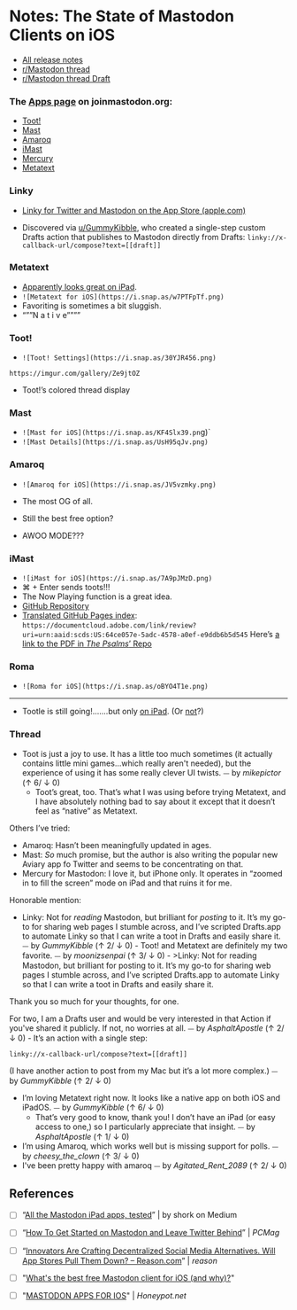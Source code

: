 # Notes: The State of Mastodon Clients on iOS

* [All release notes](https://github.com/extratone/bilge/tree/main/documentation/Masto)
* [r/Mastodon thread](https://reddit.com/r/Mastodon/comments/mxymr1/your_thoughts_on_thirdparty_mastodon_clients_for/)
* [r/Mastodon thread Draft](drafts5://open?uuid=37917400-8CFF-49DA-BE29-DA6AFF2E7495)

### The [Apps page](https://joinmastodon.org/apps) on joinmastodon.org:
* [Toot!](https://itunes.apple.com/app/toot/id1229021451)
* [Mast](https://apps.apple.com/us/app/mast-for-mastodon/id1437429129)
* [Amaroq](https://itunes.apple.com/us/app/amarok-for-mastodon/id1214116200)
* [iMast](https://apps.apple.com/us/app/imast/id1229461703)
* [Mercury](https://apps.apple.com/us/app/mercury-for-mastodon/id1486749200)
* [Metatext](https://apps.apple.com/us/app/metatext/id1523996615)

### Linky

* [‎Linky for Twitter and Mastodon on the App Store (apple.com)](https://apps.apple.com/us/app/linky-for-twitter-and-mastodon/id438090426)

* Discovered via [u/GummyKibble](https://www.reddit.com/user/GummyKibble/), who created a single-step custom Drafts action that publishes to Mastodon directly from Drafts:
  `linky://x-callback-url/compose?text=[[draft]]`

### Metatext

* [Apparently looks great on iPad](https://reddit.com/r/Mastodon/comments/mxymr1/_/gvrz8mz/?context=1).
* `![Metatext for iOS](https://i.snap.as/w7PTFpTf.png)`
* Favoriting is sometimes a bit sluggish.
* “””N a t i v e””””

### Toot!
* `![Toot! Settings](https://i.snap.as/30YJR456.png)`

`https://imgur.com/gallery/Ze9jtOZ`

* Toot!’s colored thread display

### Mast
* `![Mast for iOS](https://i.snap.as/KF4Slx39.pn`g)`
* `![Mast Details](https://i.snap.as/UsH95qJv.png)`

### Amaroq

* `![Amaroq for iOS](https://i.snap.as/JV5vzmky.png)`

* The most OG of all.
* Still the best free option?
* AWOO MODE???

### iMast
* `![iMast for iOS](https://i.snap.as/7A9pJMzD.png)`
* ⌘ + Enter sends toots!!!
* The Now Playing function is a great idea.
* [GitHub Repository](https://github.com/cinderella-project/iMast)
* [Translated GitHub Pages index](https://documentcloud.adobe.com/link/review?uri=urn:aaid:scds:US:64ce057e-5adc-4578-a0ef-e9ddb6b5d545): `https://documentcloud.adobe.com/link/review?uri=urn:aaid:scds:US:64ce057e-5adc-4578-a0ef-e9ddb6b5d545`
Here’s [a link to the PDF in _The Psalms_’ Repo](https://github.com/extratone/bilge/raw/361287d8e291c857561977b3a8f5741b4dcf79c9/documentation/iMast.pdf)

### Roma

* `![Roma for iOS](https://i.snap.as/oBYO4T1e.png)`

***
* Tootle is still going!.......but only [on iPad](https://apps.apple.com/us/app/tootle-for-mastodon/id1236013466). (Or [not](https://apps.apple.com/jp/app/%E3%83%9E%E3%82%B9%E3%83%88%E3%83%89%E3%83%B3%E3%82%A2%E3%83%97%E3%83%AA-tootle-for-mastodon/id1236013466#?platform=iphone)?)



### Thread

- Toot is just a joy to use. It has a little too much sometimes (it actually contains little mini games...which really aren't needed), but the experience of using it has some really clever UI twists. ⏤ by *mikepictor* (↑ 6/ ↓ 0)
	- Toot’s great, too. That’s what I was using before trying Metatext, and I have absolutely nothing bad to say about it except that it doesn’t feel as “native” as Metatext.

Others I’ve tried:

-	Amaroq: Hasn’t been meaningfully updated in ages.
-	Mast: _So_ much promise, but the author is also writing the popular new Aviary app fo Twitter and seems to be concentrating on that.
-	Mercury for Mastodon: I love it, but iPhone only. It operates in “zoomed in to fill the screen” mode on iPad and that ruins it for me.

Honorable mention:

-	Linky: Not for _reading_ Mastodon, but brilliant for _posting_ to it. It’s my go-to for sharing web pages I stumble across, and I’ve scripted Drafts.app to automate Linky so that I can write a toot in Drafts and easily share it. ⏤ by *GummyKibble* (↑ 2/ ↓ 0)
		- Toot! and Metatext are definitely my two favorite. ⏤ by *moonizsenpai* (↑ 3/ ↓ 0)
		- >Linky: Not for reading Mastodon, but brilliant for posting to it. It’s my go-to for sharing web pages I stumble across, and I’ve scripted Drafts.app to automate Linky so that I can write a toot in Drafts and easily share it.

Thank you so much for your thoughts, for one.

For two, I am a Drafts user and would be very interested in that Action if you've shared it publicly. If not, no worries at all. ⏤ by *AsphaltApostle* (↑ 2/ ↓ 0)
			- It’s an action with a single step:

    linky://x-callback-url/compose?text=[[draft]]

(I have another action to post from my Mac but it’s a lot more complex.) ⏤ by *GummyKibble* (↑ 2/ ↓ 0)
- I’m loving Metatext right now. It looks like a native app on both iOS and iPadOS. ⏤ by *GummyKibble* (↑ 6/ ↓ 0)
	- That’s very good to know, thank you! I don’t have an iPad (or easy access to one,) so I particularly appreciate that insight. ⏤ by *AsphaltApostle* (↑ 1/ ↓ 0)
- I’m using Amaroq, which works well but is missing support for polls. ⏤ by *cheesy_the_clown* (↑ 3/ ↓ 0)
- I've been pretty happy with amaroq ⏤ by *Agitated_Rent_2089* (↑ 2/ ↓ 0)

## References

- [ ] “[All the Mastodon iPad apps, tested](https://medium.com/@KUKxFT3T/all-the-mastodon-ipad-apps-tested-6b65bddc7853)” | by shork on Medium 
- [ ] “[How To Get Started on Mastodon and Leave Twitter Behind](https://www.pcmag.com/how-to/how-to-get-started-on-mastodon-and-leave-twitter-behind)” | *PCMag*
- [ ] “[Innovators Are Crafting Decentralized Social Media Alternatives. Will App Stores Pull Them Down? – Reason.com](https://reason.com/2020/09/09/innovators-are-crafting-decentralized-social-media-alternatives-will-app-stores-pull-them-down/)” | *reason*
- [ ] "[What's the best free Mastodon client for iOS (and why)?](https://ask.metafilter.com/335664/Whats-the-best-free-Mastodon-client-for-iOS-and-why)"
- [ ] "[MASTODON APPS FOR IOS](https://honeypot.net/post/mastodon-apps-for-ios/)" | *Honeypot.net*

